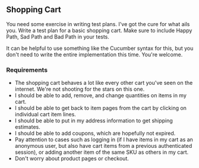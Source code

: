 ## Shopping Cart

You need some exercise in writing test plans. I've got the cure for what ails you. Write a test plan for a basic shopping cart. Make sure to include Happy Path, Sad Path and Bad Path in your tests.

It can be helpful to use something like the Cucumber syntax for this, but you don't need to write the entire implementation this time. You're welcome.

### Requirements

* The shopping cart behaves a lot like every other cart you've seen on the internet. We're not shooting for the stars on this one.
* I should be able to add, remove, and change quantities on items in my cart.
* I should be able to get back to item pages from the cart by clicking on individual cart item lines.
* I should be able to put in my address information to get shipping estimates.
* I should be able to add coupons, which are hopefully not expired.
* Pay attention to cases such as logging in (if I have items in my cart as an anonymous user, but also have cart items from a previous authenticated session), or adding another item of the same SKU as others in my cart.
* Don't worry about product pages or checkout.

<!-- 1. Add SKU's -->
<!-- 2. Change quanitity of SKU -->
<!-- 3. Remove SKU's -->
<!-- 4. Reload page and maintain session -->
<!-- 5. Choose Shipping Location -->
<!-- 6. Enter promotions and coupons -->
